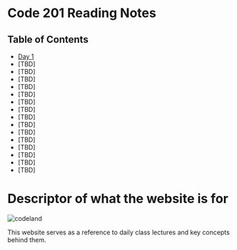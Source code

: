# Code 201 Reading Notes

## Table of Contents

- [Day 1](Week1.md)
- [TBD]
- [TBD]
- [TBD]
- [TBD]
- [TBD]
- [TBD]
- [TBD]
- [TBD]
- [TBD]
- [TBD]
- [TBD]
- [TBD]
- [TBD]
- [TBD]
- [TBD]


  
# Descriptor of what the website is for

![codeland](https://external-content.duckduckgo.com/iu/?u=https%3A%2F%2Fwallpapercave.com%2Fwp%2Fwp4288379.jpg&f=1&nofb=1)

This website serves as a reference to daily class lectures and key concepts behind them.
